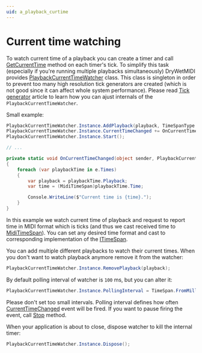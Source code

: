 ```yaml
---
uid: a_playback_curtime
---
```


# Current time watching

To watch current time of a playback you can create a timer and call [GetCurrentTime](xref:Melanchall.DryWetMidi.Multimedia.Playback.GetCurrentTime(Melanchall.DryWetMidi.Interaction.TimeSpanType)) method on each timer's tick. To simplify this task (especially if you're running multiple playbacks simultaneously) DryWetMIDI provides [PlaybackCurrentTimeWatcher](xref:Melanchall.DryWetMidi.Multimedia.PlaybackCurrentTimeWatcher) class. This class is singleton in order to prevent too many high resolution tick generators are created (which is not good since it can affect whole system performance). Please read [Tick generator](Tick-generator.md) article to learn how you can ajust internals of the `PlaybackCurrentTimeWatcher`.

Small example:

```csharp
PlaybackCurrentTimeWatcher.Instance.AddPlayback(playback, TimeSpanType.Midi);
PlaybackCurrentTimeWatcher.Instance.CurrentTimeChanged += OnCurrentTimeChanged;
PlaybackCurrentTimeWatcher.Instance.Start();

// ...

private static void OnCurrentTimeChanged(object sender, PlaybackCurrentTimeChangedEventArgs e)
{
    foreach (var playbackTime in e.Times)
    {
        var playback = playbackTime.Playback;
        var time = (MidiTimeSpan)playbackTime.Time;

        Console.WriteLine($"Current time is {time}.");
    }
}
```

In this example we watch current time of playback and request to report time in MIDI format which is ticks (and thus we cast received time to [MidiTimeSpan](xref:Melanchall.DryWetMidi.Interaction.MidiTimeSpan)). You can set any desired time format and cast to corresponding implementation of the [ITimeSpan](xref:Melanchall.DryWetMidi.Interaction.ITimeSpan).

You can add multiple different playbacks to watch their current times. When you don't want to watch playback anymore remove it from the watcher:

```csharp
PlaybackCurrentTimeWatcher.Instance.RemovePlayback(playback);
```

By default polling interval of watcher is `100` ms, but you can alter it:

```csharp
PlaybackCurrentTimeWatcher.Instance.PollingInterval = TimeSpan.FromMilliseconds(50);
```

Please don't set too small intervals. Polling interval defines how often [CurrentTimeChanged](xref:Melanchall.DryWetMidi.Multimedia.PlaybackCurrentTimeWatcher.CurrentTimeChanged) event will be fired. If you want to pause firing the event, call [Stop](xref:Melanchall.DryWetMidi.Multimedia.PlaybackCurrentTimeWatcher.Stop) method.

When your application is about to close, dispose watcher to kill the internal timer:

```csharp
PlaybackCurrentTimeWatcher.Instance.Dispose();
```